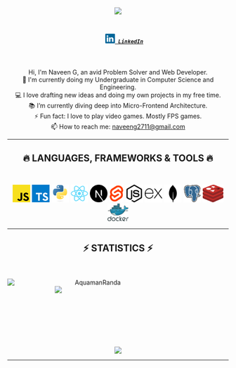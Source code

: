 <h1 align="center">
  <a href="https://git.io/typing-svg">
    <img src="https://readme-typing-svg.herokuapp.com/?lines=Hello,+There!+👋;This+is+Naveen+G....;&center=true&size=30">
  </a>
</h1>

<h5 align="center">
  <code>
    <a href="https://www.linkedin.com/in/naveenthelol/" title="LinkedIn Profile"><img width="22" src="icons/linkedin.svg"> LinkedIn</a></code>
</h5>
<br>
<p align="center">
  Hi, I'm Naveen G, an avid Problem Solver and Web Developer.
  <br>
  🔬 I'm currently doing my Undergraduate in Computer Science and Engineering.
  <br>
  💻 I love drafting new ideas and doing my own projects in my free time.
  <br>
  📚 I’m currently diving deep into Micro-Frontend Architecture.
  <br>
  ⚡ Fun fact: I love to play video games. Mostly FPS games. 
  <br>
  📫 How to reach me: <a href="mailto: naveeng2711@gmail.com">naveeng2711@gmail.com</a>
</p>

<hr>
<h2 align="center">🔥 LANGUAGES, FRAMEWORKS & TOOLS 🔥</h2>
<br>
<p align="center">
  <code><img title="Javascript" height="40" src="icons/javascript.svg"></code>
  <code><img title="Typescript" height="40" src="icons/typescript.svg"></code>
  <code><img title="Python" height="40" src="icons/python-original.svg"></code>
  <code><img title="React" height="40" src="icons/react-original.svg"></code>
  <code><img title="Nextjs" height="40" src="icons/next-js.svg"></code>
  <code><img title="Svelte" height="40" src="icons/svelte-1.svg"></code> 
  <code><img title="NodeJS" height="40" src="icons/nodejs.svg"></code>
  <code><img title="Express" height="40" src="icons/express.svg"></code>
  <code><img title="MongoDB" height="40" src="icons/mongodb.svg"></code>
  <code><img title="Postgres" height="40" src="icons/postgresql.svg"></code>  
  <code><img title="Redis" height="40" src="icons/redis.svg"></code>
  <code><img title="Docker" height="40" src="icons/docker-1.svg"></code>
  
</p>
<hr>

<h2 align="center">⚡ STATISTICS ⚡</h2>
<br>
<p align=center>
  <div align=center>
    <a href="https://github.com/denvercoder1/github-readme-streak-stats" title="Go to Source">
      <img align="left" width=396 src="https://github-readme-streak-stats.herokuapp.com/?user=AquamanRanda&theme=react&border=61dafb&hide_border=true" alt="AquamanRanda" />
    </a>
    <a href="https://github.com/AquamanRanda/github-readme-stats" title="Go to Source">
      <img align="right" width=396 src="https://github-readme-stats.vercel.app/api?username=AquamanRanda&show_icons=true&theme=react&border_color=61dafb&hide_border=true" />
    </a>
  </div>
  <br><br><br><br><br><br><br><br><br>
  <div align=center>
    <a href="https://github.com/AquamanRanda/github-readme-stats">
      <img width=325 align="center" src="https://github-readme-stats.vercel.app/api/top-langs/?username=AquamanRanda&hide=HTML&title_color=61dafb&text_color=ffffff&icon_color=61dafb&bg_color=20232a&langs_count=5&border_color=61dafb&hide_border=true" />
    </a>
  </div>
</p>

<hr>
